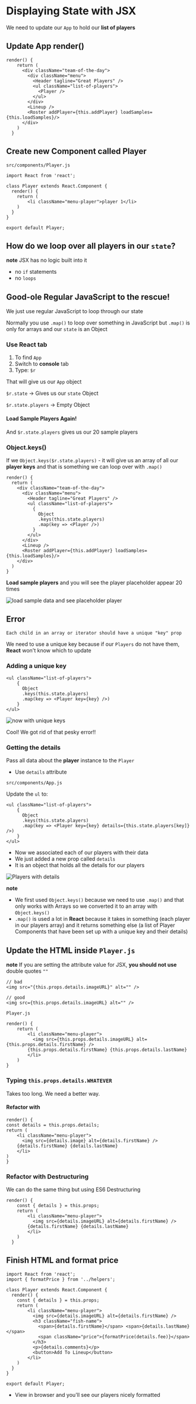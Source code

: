 # Displaying State with JSX
We need to update our `App` to hold our **list of players**

## Update App render()
```
render() {
    return (
      <div className="team-of-the-day">
        <div className="menu">
          <Header tagline="Great Players" />
          <ul className="list-of-players">
            <Player />
          </ul>
        </div>
        <Lineup />
        <Roster addPlayer={this.addPlayer} loadSamples={this.loadSamples}/>
      </div>
    )
  }
```

## Create new Component called Player

`src/components/Player.js`

```
import React from 'react';

class Player extends React.Component {
  render() {
    return (
        <li className="menu-player">player 1</li>
    )
  }
}

export default Player;
```

## How do we loop over all players in our `state`?

**note** JSX has no logic built into it

* no `if` statements
* no `loops`

## Good-ole Regular JavaScript to the rescue!
We just use regular JavaScript to loop through our state

Normally you use `.map()` to loop over something in JavaScript but `.map()` is only for arrays and our `state` is an Object

### Use React tab
1. To find `App`
2. Switch to **console** tab
3. Type: `$r`

That will give us our `App` object

`$r.state` -> Gives us our `state` Object

`$r.state.players` -> Empty Object

#### Load Sample Players Again!
And `$r.state.players` gives us our 20 sample players

### Object.keys()
If we `Object.keys($r.state.players)` - it will give us an array of all our **player keys** and that is something we can loop over with `.map()`

```
render() {
  return (
    <div className="team-of-the-day">
      <div className="menu">
        <Header tagline="Great Players" />
        <ul className="list-of-players">
          {
            Object
            .keys(this.state.players)
            .map(key => <Player />)
          }
        </ul>
      </div>
      <Lineup />
      <Roster addPlayer={this.addPlayer} loadSamples={this.loadSamples}/>
    </div>
  )
}
```

**Load sample players** and you will see the player placeholder appear 20 times

![load sample data and see placeholder player](https://i.imgur.com/j3O61Km.png)

## Error
`Each child in an array or iterator should have a unique "key" prop`

We need to use a unique key because if our `Players` do not have them, **React** won't know which to update

### Adding a unique key

```
<ul className="list-of-players">
    {
      Object
      .keys(this.state.players)
      .map(key => <Player key={key} />)
    }
</ul>
```

![now with unique keys](https://i.imgur.com/GJ4dHGb.png)

Cool! We got rid of that pesky error!!

### Getting the details
Pass all data about the **player** instance to the `Player`

* Use `details` attribute

`src/components/App.js`

Update the `ul` to:

```
<ul className="list-of-players">
    {
      Object
      .keys(this.state.players)
      .map(key => <Player key={key} details={this.state.players[key]} />)
    }
</ul>
```

* Now we associated each of our players with their data
* We just added a new prop called `details`
* It is an object that holds all the details for our players

![Players with details](https://i.imgur.com/lSMJbmU.png)

**note**

* We first used `Object.keys()` because we need to use `.map()` and that only works with Arrays so we converted it to an array with `Object.keys()`
* `.map()` is used a lot in **React** because it takes in something (each player in our players array) and it returns something else (a list of Player Components that have been set up with a unique key and their details)

## Update the HTML inside `Player.js`

**note** If you are setting the attribute value for JSX, **you should not use** double quotes `""`

```
// bad
<img src="{this.props.details.imageURL}" alt="" />

// good
<img src={this.props.details.imageURL} alt="" />
```

`Player.js`

```
render() {
    return (
        <li className="menu-player">
          <img src={this.props.details.imageURL} alt={this.props.details.firstName} />
        {this.props.details.firstName} {this.props.details.lastName}
        </li>
    )
}
```

### Typing `this.props.details.WHATEVER`
Takes too long. We need a better way.

#### Refactor with
```
render() {
const details = this.props.details;
return (
    <li className="menu-player">
      <img src={details.image} alt={details.firstName} />
    {details.firstName} {details.lastName}
    </li>
)
}
```

### Refactor with Destructuring
We can do the same thing but using ES6 Destructuring

```
render() {
    const { details } = this.props;
    return (
        <li className="menu-player">
          <img src={details.imageURL} alt={details.firstName} />
        {details.firstName} {details.lastName}
        </li>
    )
  }
```

## Finish HTML and format price
```
import React from 'react';
import { formatPrice } from '../helpers';

class Player extends React.Component {
  render() {
    const { details } = this.props;
    return (
        <li className="menu-player">
          <img src={details.imageURL} alt={details.firstName} />
          <h3 className="fish-name">
            <span>{details.firstName}</span> <span>{details.lastName}</span>
            <span className="price">{formatPrice(details.fee)}</span>
          </h3>
          <p>{details.comments}</p>
          <button>Add To Lineup</button>
        </li>
    )
  }
}

export default Player;
```

* View in browser and you'll see our players nicely formatted
